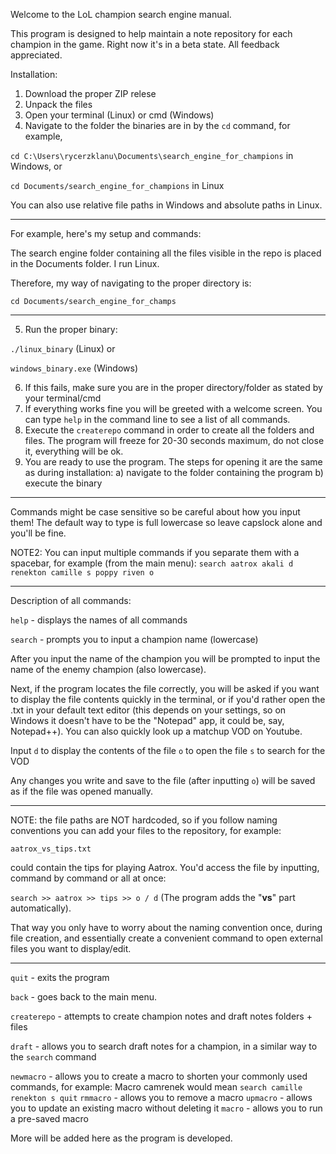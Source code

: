 Welcome to the LoL champion search engine manual.

This program is designed to help maintain a note repository for each champion in the game.
Right now it's in a beta state. All feedback appreciated.

Installation:

1. Download the proper ZIP relese
2. Unpack the files
3. Open your terminal (Linux) or cmd (Windows)
4. Navigate to the folder the binaries are in by the 
`cd`
 command, for example, 
 
 ```cd C:\Users\rycerzklanu\Documents\search_engine_for_champions``` in Windows, or

 ```cd Documents/search_engine_for_champions``` in Linux

 You can also use relative file paths in Windows and absolute paths in Linux. 
 
-----------------------

For example, here's my setup and commands:

The search engine folder containing all the files visible in the repo is placed in the Documents folder. I run Linux.

Therefore, my way of navigating to the proper directory is:

```cd Documents/search_engine_for_champs```

-----------------------

5. Run the proper binary: 

```./linux_binary``` (Linux) or 

```windows_binary.exe``` (Windows)

6. If this fails, make sure you are in the proper directory/folder as stated by your terminal/cmd
7. If everything works fine you will be greeted with a welcome screen. You can type 
`help` 
in the command line to see a list of all commands.
8. Execute the 
`createrepo` 
command in order to create all the folders and files. The program will freeze for 20-30 seconds maximum, do not close it, everything will be ok.
9. You are ready to use the program. The steps for opening it are the same as during installation:
    a) navigate to the folder containing the program
    b) execute the binary

----------------------- 

Commands might be case sensitive so be careful about how you input them!
The default way to type is full lowercase so leave capslock alone and you'll be fine.

NOTE2: You can input multiple commands if you separate them with a spacebar, for example (from the main menu): 
```search aatrox akali d renekton camille s poppy riven o```

-----------------------


Description of all commands:

`help` - displays the names of all commands

`search` - prompts you to input a champion name (lowercase)

After you input the name of the champion you will be prompted to input the name of the enemy champion (also lowercase).

Next, if the program locates the file correctly, you will be asked if you want to display the file contents quickly in the terminal, or if you'd rather open the .txt in your default text editor (this depends on your settings, so on Windows it doesn't have to be the "Notepad" app, it could be, say, Notepad++). You can also quickly look up a matchup VOD on Youtube.

Input
`d` to display the contents of the file
`o` to open the file 
`s` to search for the VOD

Any changes you write and save to the file (after inputting `o`) will be saved as if the file was opened manually.

-----------------------

NOTE: the file paths are NOT hardcoded, so if you follow naming conventions you can add your files to the repository, for example:

```aatrox_vs_tips.txt```

could contain the tips for playing Aatrox. You'd access the file by inputting, command by command or all at once:

```search >> aatrox >> tips >> o / d``` (The program adds the "__vs__" part automatically).

That way you only have to worry about the naming convention once, during file creation, and essentially create a convenient command to open external files you want to display/edit.

-----------------------

`quit` - exits the program

`back` - goes back to the main menu.

`createrepo` - attempts to create champion notes and draft notes folders + files

`draft` - allows you to search draft notes for a champion, in a similar way to the `search` command

`newmacro` - allows you to create a macro  to shorten your commonly used commands, for example: Macro camrenek would mean `search camille renekton s quit`
`rmmacro` - allows you to remove a macro
`upmacro` - allows you to update an existing macro without deleting it
`macro` - allows you to run a pre-saved macro


More will be added here as the program is developed.
